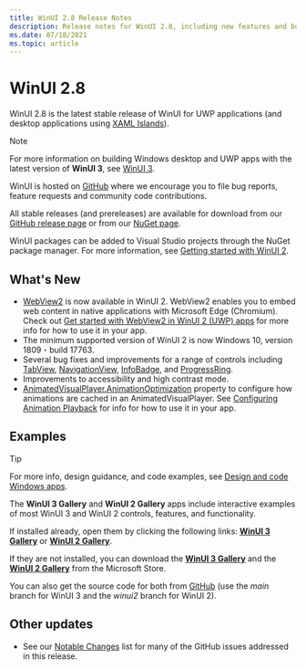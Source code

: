 ```yaml
---
title: WinUI 2.8 Release Notes
description: Release notes for WinUI 2.8, including new features and bug fixes.
ms.date: 07/18/2021
ms.topic: article
---
```


# WinUI 2.8

WinUI 2.8 is the latest stable release of WinUI for UWP applications (and desktop applications using [XAML Islands](../../../desktop/modernize/xaml-islands.md)).

> [!NOTE]
> For more information on building Windows desktop and UWP apps with the latest version of **WinUI 3**, see [WinUI 3](../../index.md).

WinUI is hosted on [GitHub](https://github.com/microsoft/microsoft-ui-xaml) where we encourage you to file bug reports, feature requests and community code contributions.

All stable releases (and prereleases) are available for download from our [GitHub release page](https://github.com/microsoft/microsoft-ui-xaml/tags) or from our [NuGet page](https://www.nuget.org/packages/Microsoft.UI.Xaml).

WinUI packages can be added to Visual Studio projects through the NuGet package manager. For more information, see [Getting started with WinUI 2](../getting-started.md).

## What's New

- [WebView2](/windows/winui/api/microsoft.ui.xaml.controls.webview2) is now available in WinUI 2. WebView2 enables you to embed web content in native applications with Microsoft Edge (Chromium). Check out [Get started with WebView2 in WinUI 2 (UWP) apps](/microsoft-edge/webview2/get-started/winui2) for more info for how to use it in your app.
- The minimum supported version of WinUI 2 is now Windows 10, version 1809 - build 17763.
- Several bug fixes and improvements for a range of controls including [TabView](/windows/winui/api/microsoft.ui.xaml.controls.tabview), [NavigationView](/windows/winui/api/microsoft.ui.xaml.controls.navigationview), [InfoBadge](/windows/winui/api/microsoft.ui.xaml.controls.infobadge), and [ProgressRing](/windows/winui/api/microsoft.ui.xaml.controls.progressring).
- Improvements to accessibility and high contrast mode.
- [AnimatedVisualPlayer.AnimationOptimization](/windows/winui/api/microsoft.ui.xaml.controls.animatedvisualplayer.animationoptimization) property to configure how animations are cached in an AnimatedVisualPlayer. See [Configuring Animation Playback](/windows/communitytoolkit/animations/lottie-scenarios/playback) for info for how to use it in your app.

## Examples

> [!TIP]
> For more info, design guidance, and code examples, see [Design and code Windows apps](../../../design/index.md).
>
> The **WinUI 3 Gallery** and **WinUI 2 Gallery** apps include interactive examples of most WinUI 3 and WinUI 2 controls, features, and functionality.
>
> If installed already, open them by clicking the following links: [**WinUI 3 Gallery**](winui3gallery:/item/Webview2) or [**WinUI 2 Gallery**](winui2gallery:/item/Webview2).
>
> If they are not installed, you can download the [**WinUI 3 Gallery**](https://www.microsoft.com/store/productId/9P3JFPWWDZRC) and the [**WinUI 2 Gallery**](https://www.microsoft.com/store/productId/9MSVH128X2ZT) from the Microsoft Store.
>
> You can also get the source code for both from [GitHub](https://github.com/Microsoft/WinUI-Gallery) (use the *main* branch for WinUI 3 and the *winui2* branch for WinUI 2).

## Other updates

- See our [Notable Changes](https://github.com/microsoft/microsoft-ui-xaml/releases/tag/v2.8.0) list for many of the GitHub issues addressed in this release.
